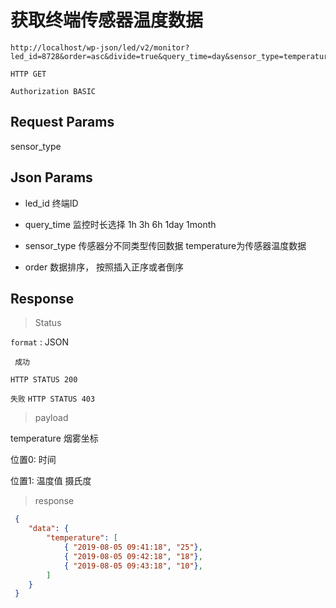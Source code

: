 获取终端传感器温度数据
===

	http://localhost/wp-json/led/v2/monitor?led_id=8728&order=asc&divide=true&query_time=day&sensor_type=temperature

`HTTP GET`


`Authorization BASIC`


## Request Params

sensor_type


## Json Params

* led_id 终端ID

* query_time 监控时长选择 1h 3h 6h 1day 1month
 
* sensor_type 传感器分不同类型传回数据   temperature为传感器温度数据

*  order 数据排序， 按照插入正序或者倒序



## Response 

> Status

`format` : JSON

` 成功`

`HTTP STATUS 200`

`失败`
`HTTP STATUS 403`

> payload

temperature 烟雾坐标  

位置0: 时间  

位置1: 温度值 摄氏度


> response

```json
 {
    "data": {
        "temperature": [
            { "2019-08-05 09:41:18", "25"},
            { "2019-08-05 09:42:18", "18"},
            { "2019-08-05 09:43:18", "10"},
        ]
    }
 }
```



